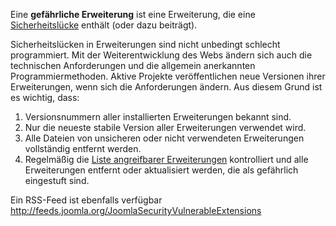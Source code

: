 <!-- Filename: What_is_a_vulnerable_extension%3F / Display title: Was ist eine gefährliche Erweiterung? -->

Eine **gefährliche Erweiterung** ist eine Erweiterung, die eine
[Sicherheitslücke](https://docs.joomla.org/security "Special:MyLanguage/security")
enthält (oder dazu beiträgt).

Sicherheitslücken in Erweiterungen sind nicht unbedingt schlecht
programmiert. Mit der Weiterentwicklung des Webs ändern sich auch die
technischen Anforderungen und die allgemein anerkannten
Programmiermethoden. Aktive Projekte veröffentlichen neue Versionen
ihrer Erweiterungen, wenn sich die Anforderungen ändern. Aus diesem
Grund ist es wichtig, dass:

1.  Versionsnummern aller installierten Erweiterungen bekannt sind.
2.  Nur die neueste stabile Version aller Erweiterungen verwendet wird.
3.  Alle Dateien von unsicheren oder nicht verwendeten Erweiterungen
    vollständig entfernt werden.
4.  Regelmäßig die
    <a href="http://vel.joomla.org/" class="external text" target="_blank"
    rel="noreferrer noopener">Liste angreifbarer Erweiterungen</a>
    kontrolliert und alle Erweiterungen entfernt oder aktualisiert
    werden, die als gefährlich eingestuft sind.

Ein RSS-Feed ist ebenfalls verfügbar
<a href="http://feeds.joomla.org/JoomlaSecurityVulnerableExtensions"
class="external free" target="_blank"
rel="noreferrer noopener">http://feeds.joomla.org/JoomlaSecurityVulnerableExtensions</a>
